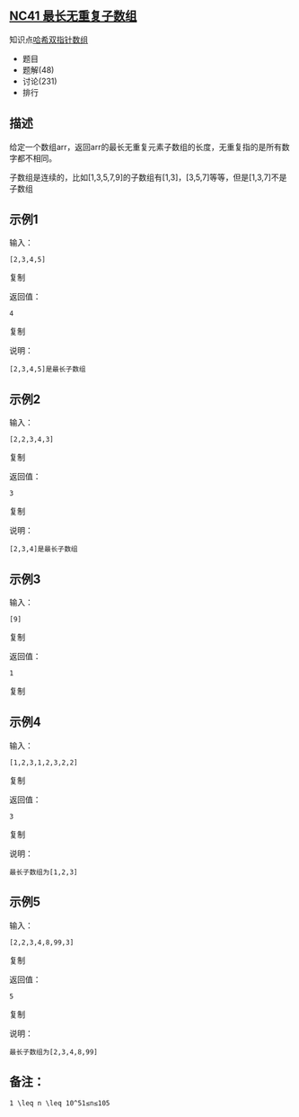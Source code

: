 ## [NC41 最长无重复子数组](https://www.nowcoder.com/practice/b56799ebfd684fb394bd315e89324fb4)

知识点[哈希](https://www.nowcoder.com/ta/job-code-high-week?tag=585)[双指针](https://www.nowcoder.com/ta/job-code-high-week?tag=5054)[数组](https://www.nowcoder.com/ta/job-code-high-week?tag=578)

-   题目
-   题解(48)
-   讨论(231)
-   排行

## 描述

给定一个数组arr，返回arr的最长无重复元素子数组的长度，无重复指的是所有数字都不相同。

子数组是连续的，比如[1,3,5,7,9]的子数组有[1,3]，[3,5,7]等等，但是[1,3,7]不是子数组

## 示例1

输入：

```
[2,3,4,5]
```

复制

返回值：

```
4
```

复制

说明：

```
[2,3,4,5]是最长子数组    
```

## 示例2

输入：

```
[2,2,3,4,3]
```

复制

返回值：

```
3
```

复制

说明：

```
[2,3,4]是最长子数组    
```

## 示例3

输入：

```
[9]
```

复制

返回值：

```
1
```

复制

## 示例4

输入：

```
[1,2,3,1,2,3,2,2]
```

复制

返回值：

```
3
```

复制

说明：

```
最长子数组为[1,2,3]   
```

## 示例5

输入：

```
[2,2,3,4,8,99,3]
```

复制

返回值：

```
5
```

复制

说明：

```
最长子数组为[2,3,4,8,99] 
```

## 备注：

```
1 \leq n \leq 10^51≤n≤105
```

